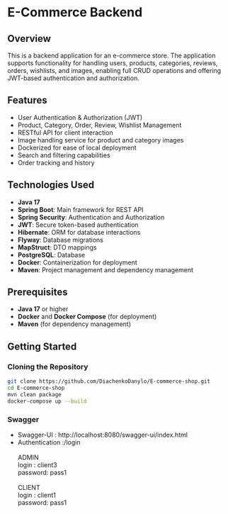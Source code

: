 # E-Commerce Backend

## Overview
This is a backend application for an e-commerce store. 
The application supports functionality for handling users, products, categories, reviews, orders, wishlists, and images, enabling full CRUD operations 
and offering JWT-based authentication and authorization.

## Features
- User Authentication & Authorization (JWT)
- Product, Category, Order, Review, Wishlist Management
- RESTful API for client interaction
- Image handling service for product and category images
- Dockerized for ease of local deployment
- Search and filtering capabilities
- Order tracking and history

## Technologies Used
- **Java 17**
- **Spring Boot**: Main framework for REST API
- **Spring Security**: Authentication and Authorization
- **JWT**: Secure token-based authentication
- **Hibernate**: ORM for database interactions
- **Flyway**: Database migrations
- **MapStruct**: DTO mappings
- **PostgreSQL**: Database
- **Docker**: Containerization for deployment
- **Maven**: Project management and dependency management

## Prerequisites
- **Java 17** or higher
- **Docker** and **Docker Compose** (for deployment)
- **Maven** (for dependency management)

## Getting Started

### Cloning the Repository
```bash
git clone https://github.com/DiachenkoDanylo/E-commerce-shop.git
cd E-commerce-shop
mvn clean package
docker-compose up --build
```

### Swagger 
- Swagger-UI : http://localhost:8080/swagger-ui/index.html
- Authentication :/login \
\
ADMIN \
login : client3 \
password: pass1 \
\
CLIENT \
login : client1 \
password: pass1